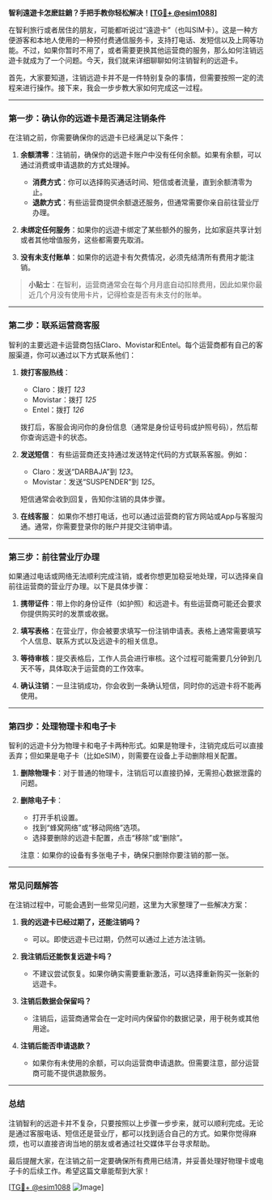 **智利遠遊卡怎麽註銷？手把手教你轻松解决！[[TG💪+ @esim1088](https://t.me/s/esim1088)]**

在智利旅行或者居住的朋友，可能都听说过“遠遊卡”（也叫SIM卡）。这是一种方便游客和本地人使用的一种预付费通信服务卡，支持打电话、发短信以及上网等功能。不过，如果你暂时不用了，或者需要更换其他运营商的服务，那么如何注销远遊卡就成为了一个问题。今天，我们就来详细聊聊如何注销智利的远遊卡。

首先，大家要知道，注销远遊卡并不是一件特别复杂的事情，但需要按照一定的流程来进行操作。接下来，我会一步步教大家如何完成这一过程。

---

### 第一步：确认你的远遊卡是否满足注销条件

在注销之前，你需要确保你的远遊卡已经满足以下条件：

1. **余额清零**：注销前，确保你的远遊卡账户中没有任何余额。如果有余额，可以通过消费或申请退款的方式处理掉。
   
   - **消费方式**：你可以选择购买通话时间、短信或者流量，直到余额清零为止。
   - **退款方式**：有些运营商提供余额退还服务，但通常需要你亲自前往营业厅办理。

2. **未绑定任何服务**：如果你的远遊卡绑定了某些额外的服务，比如家庭共享计划或者其他增值服务，这些都需要先取消。

3. **没有未支付账单**：如果你的远遊卡有欠费情况，必须先结清所有费用才能注销。

> **小贴士**：在智利，运营商通常会在每个月月底自动扣除费用，因此如果你最近几个月没有使用卡片，记得检查是否有未支付的账单。

---

### 第二步：联系运营商客服

智利的主要远遊卡运营商包括Claro、Movistar和Entel。每个运营商都有自己的客服渠道，你可以通过以下方式联系他们：

1. **拨打客服热线**：
   - Claro：拨打 *123*
   - Movistar：拨打 *125*
   - Entel：拨打 *126*

   拨打后，客服会询问你的身份信息（通常是身份证号码或护照号码），然后帮你查询远遊卡的状态。

2. **发送短信**：
   有些运营商还支持通过发送特定代码的方式联系客服。例如：
   - Claro：发送“DARBAJA”到 *123*。
   - Movistar：发送“SUSPENDER”到 *125*。

   短信通常会收到回复，告知你注销的具体步骤。

3. **在线客服**：
   如果你不想打电话，也可以通过运营商的官方网站或App与客服沟通。通常，你需要登录你的账户并提交注销申请。

---

### 第三步：前往营业厅办理

如果通过电话或网络无法顺利完成注销，或者你想更加稳妥地处理，可以选择亲自前往运营商的营业厅办理。以下是具体步骤：

1. **携带证件**：带上你的身份证件（如护照）和远遊卡。有些运营商可能还会要求你提供购买时的发票或收据。

2. **填写表格**：在营业厅，你会被要求填写一份注销申请表。表格上通常需要填写个人信息、联系方式以及远遊卡的相关信息。

3. **等待审核**：提交表格后，工作人员会进行审核。这个过程可能需要几分钟到几天不等，具体取决于运营商的工作效率。

4. **确认注销**：一旦注销成功，你会收到一条确认短信，同时你的远遊卡将不能再使用。

---

### 第四步：处理物理卡和电子卡

智利的远遊卡分为物理卡和电子卡两种形式。如果是物理卡，注销完成后可以直接丢弃；但如果是电子卡（比如eSIM），则需要在设备上手动删除相关配置。

1. **删除物理卡**：对于普通的物理卡，注销后可以直接扔掉，无需担心数据泄露的问题。

2. **删除电子卡**：
   - 打开手机设置。
   - 找到“蜂窝网络”或“移动网络”选项。
   - 选择要删除的远遊卡配置，点击“移除”或“删除”。

   注意：如果你的设备有多张电子卡，确保只删除你要注销的那一张。

---

### 常见问题解答

在注销过程中，可能会遇到一些常见问题，这里为大家整理了一些解决方案：

1. **我的远遊卡已经过期了，还能注销吗？**
   - 可以。即使远遊卡已过期，仍然可以通过上述方法注销。

2. **我注销后还能恢复远遊卡吗？**
   - 不建议尝试恢复。如果你确实需要重新激活，可以选择重新购买一张新的远遊卡。

3. **注销后数据会保留吗？**
   - 注销后，运营商通常会在一定时间内保留你的数据记录，用于税务或其他用途。

4. **注销后能否申请退款？**
   - 如果你有未使用的余额，可以向运营商申请退款。但需要注意，部分运营商可能不提供退款服务。

---

### 总结

注销智利的远遊卡并不复杂，只要按照以上步骤一步步来，就可以顺利完成。无论是通过客服电话、短信还是营业厅，都可以找到适合自己的方式。如果你觉得麻烦，也可以直接咨询当地的朋友或者通过社交媒体平台寻求帮助。

最后提醒大家，在注销之前一定要确保所有费用已结清，并妥善处理好物理卡或电子卡的后续工作。希望这篇文章能帮到大家！

[[TG💪+ @esim1088](https://t.me/s/esim1088) ![Image](https://i.postimg.cc/4NQfJmqS/Snipaste-2025-05-13-00-14-12.png)]